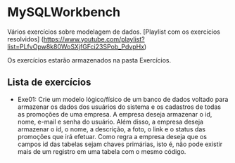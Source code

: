 # MySQLWorkbench
Vários exercícios sobre modelagem de dados. 
[Playlist com os exercícios resolvidos] (https://www.youtube.com/playlist?list=PLfvOpw8k80WoSXjfGFci23SPob_PdvpHx)

Os exercícios estarão armazenados na pasta Exercícios.

## Lista de exercícios


- Exe01: Crie um modelo lógico/físico de um banco de dados voltado para armazenar os dados dos usuários do sistema e os cadastros de todas as promoções de uma empresa. A empresa deseja armazenar o id, nome, e-mail e senha do usuário. Além disso, a empresa deseja armazenar o id, o nome, a descrição, a foto, o link e o status das promoções que irá efetuar. Como regra a empresa deseja que os campos id das tabelas sejam chaves primárias, isto é, não pode existir mais de um registro em uma tabela com o mesmo código. 
